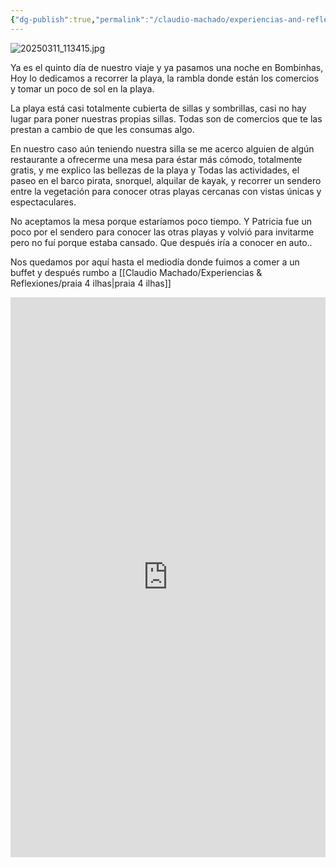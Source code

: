 ```yaml
---
{"dg-publish":true,"permalink":"/claudio-machado/experiencias-and-reflexiones/praia-bombinhas/","tags":["viajes","Brasil","automóvil","bombinhas","playa"]}
---
```


![20250311_113415.jpg](/img/user/Personal/Im%C3%A1genes/20250311_113415.jpg)  

Ya es el quinto día de nuestro viaje y ya pasamos una noche en Bombinhas,
Hoy lo dedicamos a recorrer la playa, la rambla donde están los comercios y tomar un poco de sol en la playa.

La playa está casi totalmente cubierta de sillas y sombrillas, casi no hay lugar para poner nuestras propias sillas. Todas son de comercios que te las prestan a cambio de que les consumas algo.

En nuestro caso aún teniendo nuestra silla se me acerco alguien de algún restaurante a ofrecerme una mesa para éstar más cómodo, totalmente gratis, y me explico las bellezas de la playa y Todas las actividades, el paseo en el barco pirata, snorquel, alquilar de kayak, y recorrer un sendero entre la vegetación para conocer otras playas cercanas con vistas únicas y espectaculares. 

No aceptamos la mesa porque estaríamos poco tiempo. Y Patricia fue un poco por el sendero para conocer las otras playas y volvió para invitarme pero no fuí porque estaba cansado. Que después iría a conocer en auto..

Nos quedamos por aquí hasta el mediodía donde fuimos a comer a un buffet y después rumbo a [[Claudio Machado/Experiencias & Reflexiones/praia 4 ilhas\|praia 4 ilhas]] 

<div style="position: relative; width: 100%; padding-bottom: 177.78%; height: 0; overflow: hidden;">
  <iframe 
    style="position: absolute; top: 0; left: 0; width: 100%; height: 100%;" 
    src="https://youtube.com/embed/870N6m8-a7I" 
    frameborder="0" allowfullscreen>
  </iframe>
</div>

